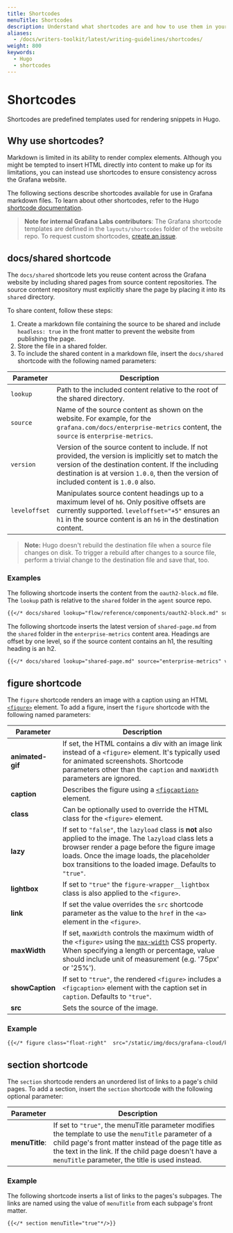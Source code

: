 ```yaml
---
title: Shortcodes
menuTitle: Shortcodes
description: Understand what shortcodes are and how to use them in your markdown.
aliases:
  - /docs/writers-toolkit/latest/writing-guidelines/shortcodes/
weight: 800
keywords:
  - Hugo
  - shortcodes
---
```


# Shortcodes

Shortcodes are predefined templates used for rendering snippets in Hugo.

## Why use shortcodes?

Markdown is limited in its ability to render complex elements. Although you might be tempted to insert HTML directly into content to make up for its limitations, you can instead use shortcodes to ensure consistency across the Grafana website.

The following sections describe shortcodes available for use in Grafana markdown files. To learn about other shortcodes, refer to the Hugo [shortcode documentation](https://gohugo.io/content-management/shortcodes/).

> **Note for internal Grafana Labs contributors**: The Grafana shortcode templates are defined in the `layouts/shortcodes` folder of the website repo. To request custom shortcodes, [create an issue](https://github.com/grafana/writers-toolkit/issues).

## docs/shared shortcode

The `docs/shared` shortcode lets you reuse content across the Grafana website by including shared pages from source content repositories. The source content repository must explicitly share the page by placing it into its `shared` directory. 

To share content, follow these steps:

1. Create a markdown file containing the source to be shared and include `headless: true` in the front matter to prevent the website from publishing the page. 
1. Store the file in a shared folder.
1. To include the shared content in a markdown file, insert the `docs/shared` shortcode with the following named parameters:

  Parameter | Description 
  ---|---
  `lookup` | Path to the included content relative to the root of the shared directory. |
  `source` | Name of the source content as shown on the website. For example, for the `grafana.com/docs/enterprise-metrics` content, the `source` is `enterprise-metrics`.  
  `version` | Version of the source content to include. If not provided, the version is implicitly set to match the version of the destination content. If the including destination is at version `1.0.0`, then the version of included content is `1.0.0` also.
  `leveloffset` | Manipulates source content headings up to a maximum level of `h6`. Only positive offsets are currently supported. `leveloffset="+5"` ensures an `h1` in the source content is an `h6` in the destination content.

> **Note:** Hugo doesn't rebuild the destination file when a source file changes on disk.
> To trigger a rebuild after changes to a source file, perform a trivial change to the destination file and save that, too.

### Examples

The following shortcode inserts the content from the `oauth2-block.md` file. The `lookup` path is relative to the `shared` folder in the `agent` source repo.

```markdown
{{</* docs/shared lookup="flow/reference/components/oauth2-block.md" source="agent" */>}}
```

The following shortcode inserts the latest version of `shared-page.md` from the `shared` folder in the `enterprise-metrics` content area. Headings are offset by one level, so if the source content contains an h1, the resulting heading is an h2. 

```markdown
{{</* docs/shared lookup="shared-page.md" source="enterprise-metrics" version="latest" leveloffset="+1" */>}}
 ```

## figure shortcode

The `figure` shortcode renders an image with a caption using an HTML [`<figure>`](https://developer.mozilla.org/en-US/docs/Web/HTML/Element/figure#usage_notes) element. To add a figure, insert the `figure` shortcode with the following named parameters:

Parameter | Description
---|---
**animated-gif** | If set, the HTML contains a div with an image link instead of a `<figure>` element. It's typically used for animated screenshots. Shortcode parameters other than the `caption` and `maxWidth` parameters are ignored.
**caption** | Describes the figure using a [`<figcaption>`](https://developer.mozilla.org/en-US/docs/Web/HTML/Element/figcaption) element.
**class** | Can be optionally used to override the HTML class for the `<figure>` element.
**lazy** | If set to `"false"`, the `lazyload` class is **not** also applied to the image. The `lazyload` class lets a browser render a page before the figure image loads. Once the image loads, the placeholder box transitions to the loaded image. Defaults to `"true"`.
**lightbox** | If set to `"true"` the `figure-wrapper__lightbox` class is also applied to the `<figure>`.
**link** | If set the value overrides the `src` shortcode parameter as the value to the `href` in the `<a>` element in the `<figure>`.
**maxWidth** | If set, `maxWidth` controls the maximum width of the `<figure>` using the [`max-width`](https://developer.mozilla.org/en-US/docs/Web/CSS/max-width) CSS property. When specifying a length or percentage, value should include unit of measurement (e.g. '75px' or '25%').
**showCaption** | If set to `"true"`, the rendered `<figure>` includes a `<figcaption>` element with the caption set in `caption`. Defaults to `"true"`.
**src** | Sets the source of the image.

### Example

```markdown
{{</* figure class="float-right"  src="/static/img/docs/grafana-cloud/k8sPods.png" caption="Pod view in Grafana Kubernetes Monitoring" */>}}
```

## section shortcode

The `section` shortcode renders an unordered list of links to a page's child pages. To add a section, insert the `section` shortcode with the following optional parameter:

Parameter | Description
---|---
**menuTitle**: | If set to `"true"`, the menuTitle parameter modifies the template to use the `menuTitle` parameter of a child page's front matter instead of the page title as the text in the link. If the child page doesn't have a `menuTitle` parameter, the title is used instead.

### Example

The following shortcode inserts a list of links to the pages's subpages. The links are named using the value of `menuTitle` from each subpage's front matter. 

```markdown
{{</* section menuTitle="true"*/>}}
```

